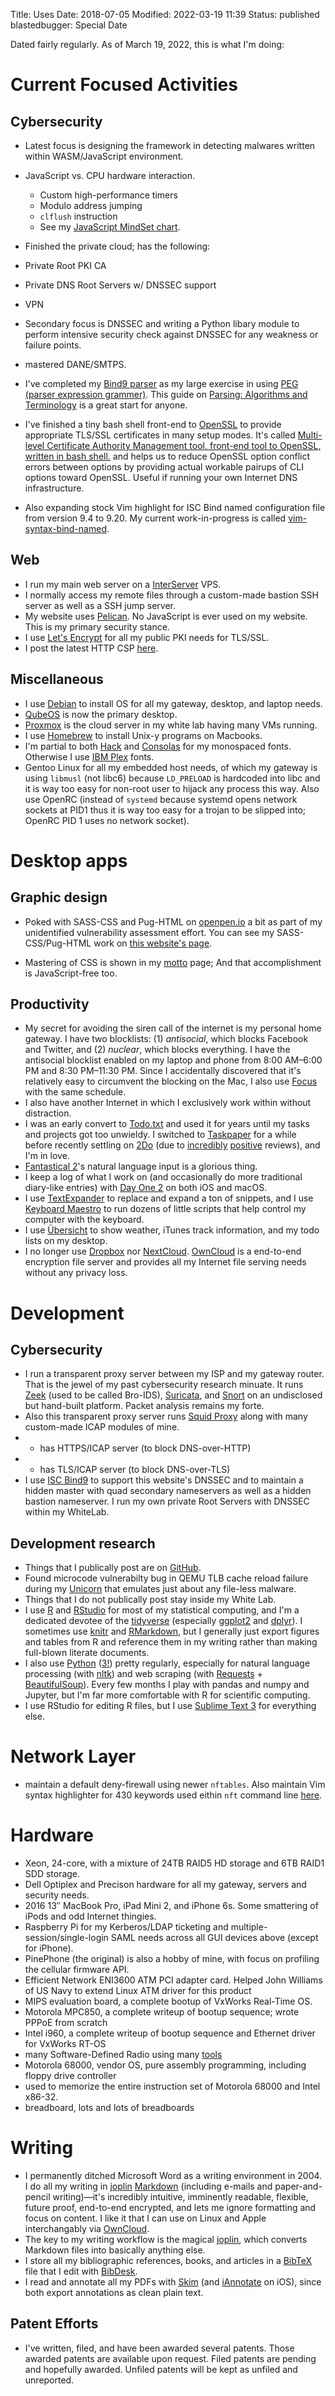 Title: Uses
Date: 2018-07-05
Modified: 2022-03-19 11:39
Status: published
blastedbugger: Special Date


Dated fairly regularly. As of March 19, 2022, this is what I'm doing:

# Current Focused Activities

## Cybersecurity

- Latest focus is designing the framework in detecting malwares written within WASM/JavaScript environment.

- JavaScript vs. CPU hardware interaction.
  - Custom high-performance timers
  - Modulo address jumping
  - `clflush` instruction
  - See my [JavaScript MindSet chart](https://egbert.net/blog/articles/javascript-malware-mindset.html).

- Finished the private cloud; has the following:

 - Private Root PKI CA
 - Private DNS Root Servers w/ DNSSEC support
 - VPN 

- Secondary focus is DNSSEC and writing a Python libary module to perform
  intensive security check against DNSSEC for any weakness or failure points.
 - mastered DANE/SMTPS.

- I've completed my [Bind9 parser](https://github.com/egberts/bind9_parser) as my large exercise in using [PEG (parser expression grammer)](https://en.wikipedia.org/wiki/Parsing_expression_grammar).  This guide on [Parsing: Algorithms and Terminology](https://tomassetti.me/guide-parsing-algorithms-terminology/) is a great start for anyone.

- I've finished a tiny bash shell front-end to [OpenSSL](https://github.com/openssl/openssl) to provide appropriate TLS/SSL certificates in many setup modes.  It's called [Multi-level Certificate Authority Management tool, front-end tool to
OpenSSL, written in bash shell.](https://github.com/egberts/tls-ca-manage) and
helps us to reduce OpenSSL option conflict errors between options by providing actual workable pairups of CLI options toward OpenSSL.  Useful if running your own Internet DNS infrastructure.

- Also expanding stock Vim highlight for ISC Bind named configuration file from
  version 9.4 to 9.20.  My current work-in-progress is called
[vim-syntax-bind-named](https://github.com/egberts/vim-syntax-bind-named).

## Web

- I run my main web server on a [InterServer](https://www.interserver.net/) VPS.
- I normally access my remote files through a custom-made bastion SSH server as well as a SSH jump server.
- My website uses [Pelican](http://blog.getpelican.com/). No JavaScript is ever used on my website.  This is my primary security stance.
- I use [Let's Encrypt](https://letsencrypt.org/) for all my public PKI needs for TLS/SSL.
- I post the latest HTTP CSP [here](https://egbert.net/blog/articles/current-http-content-security-policy-csp.html).

## Miscellaneous

- I use [Debian](http://debian.org/) to install OS for all my gateway, desktop, and laptop needs.
- [QubeOS](https://www.qubes-os.org/) is now the primary desktop.
- [Proxmox](https://www.proxmox.com/en/) is the cloud server in my white lab having many VMs running.
- I use [Homebrew](http://brew.sh/) to install Unix-y programs on Macbooks.
- I'm partial to both [Hack](https://sourcefoundry.org/hack/) and [Consolas](https://en.wikipedia.org/wiki/Consolas) for my monospaced fonts.  Otherwise I use [IBM Plex](https://www.ibm.com/plex/) fonts.
- Gentoo Linux for all my embedded host needs, of which my gateway is using `libmusl` (not libc6) because `LD_PRELOAD` is hardcoded into libc and it is way too easy for non-root user to hijack any process this way.  Also use OpenRC (instead of `systemd` because systemd opens network sockets at PID1 thus it is way too easy for a trojan to be slipped into; OpenRC PID 1 uses no network socket).


# Desktop apps

## Graphic design

- Poked with SASS-CSS and Pug-HTML on [openpen.io](https://openpen.io/) a bit as part of my unidentified vulnerability assessment effort.  You can see my SASS-CSS/Pug-HTML work on [this website's page](https://egbert.net/blog/index.html).

- Mastering of CSS is shown in my [motto](https://egbert.net/blog) page;  And that accomplishment is JavaScript-free too.


## Productivity

- My secret for avoiding the siren call of the internet is my personal home gateway.  I have two blocklists: (1) *antisocial*, which blocks Facebook and Twitter, and (2) *nuclear*, which blocks everything. I have the antisocial blocklist enabled on my laptop and phone from 8:00 AM–6:00 PM and 8:30 PM–11:30 PM. Since I accidentally discovered that it's relatively easy to circumvent the blocking on the Mac, I also use [Focus](https://heyfocus.com/) with the same schedule.
- I also have another Internet in which I exclusively work within without
  distraction.
- I was an early convert to [Todo.txt](http://todotxt.com/) and used it for years until my tasks and projects got too unwieldy. I switched to [Taskpaper](https://www.taskpaper.com/) for a while before recently settling on [2Do](http://www.2doapp.com/) (due to [incredibly](https://www.macstories.net/stories/why-2do-is-my-new-favorite-ios-task-manager/) [positive](https://brooksreview.net/2016/01/2do/) reviews), and I'm in love.
- [Fantastical 2](https://flexibits.com/fantastical)'s natural language input is a glorious thing.
- I keep a log of what I work on (and occasionally do more traditional diary-like entries) with [Day One 2](http://dayoneapp.com/) on both iOS and macOS.
- I use [TextExpander](https://smilesoftware.com/textexpander) to replace and expand a ton of snippets, and I use [Keyboard Maestro](https://www.keyboardmaestro.com/main/) to run dozens of little scripts that help control my computer with the keyboard.
- I use [Übersicht](http://tracesof.net/uebersicht/) to show weather, iTunes track information, and my todo lists on my desktop.
- I no longer use [Dropbox](https://www.dropbox.com) nor [NextCloud](https://nextcloud.net). [OwnCloud](https://owncloud.org) is a end-to-end encryption file server and provides all my Internet file serving needs without any privacy loss.

# Development

## Cybersecurity

- I run a transparent proxy server between my ISP and my gateway router.  That
  is the jewel of my past cybersecurity research minuate.  It runs [Zeek](https://www.zeek.org) (used to be called Bro-IDS), [Suricata](https://suricata-ids.org), and [Snort](https://snort.org) on an undisclosed but hand-built platform.  Packet analysis remains my forte.
- Also this transparent proxy server runs [Squid Proxy](http://www.squid-cache.org) along with many custom-made ICAP modules of mine.
- - has HTTPS/ICAP server (to block DNS-over-HTTP)
- - has TLS/ICAP server (to block DNS-over-TLS)
- I use [ISC Bind9](https://isc.org/bind) to support this website's DNSSEC and to maintain a hidden master with quad secondary nameservers as well as a hidden bastion nameserver.  I run my own private Root Servers with DNSSEC within my WhiteLab.

## Development research

- Things that I publically post are on [GitHub](https://github.com/egberts).
- Found microcode vulnerabilty bug in QEMU TLB cache reload failure during my [Unicorn](https://github.com/unicorn-engine/unicorn/issues/437) that emulates just about any file-less malware.
- Things that I do not publically post stay inside my White Lab.
- I use [R](https://www.r-project.org/) and [RStudio](https://www.rstudio.com/) for most of my statistical computing, and I'm a dedicated devotee of the [tidyverse](http://tidyverse.org/) (especially [ggplot2](http://ggplot2.org/) and [dplyr](https://cran.rstudio.com/web/packages/dplyr/vignettes/introduction.html)). I sometimes use [knitr](http://yihui.name/knitr/) and [RMarkdown](http://rmarkdown.rstudio.com/), but I generally just export figures and tables from R and reference them in my writing rather than making full-blown literate documents.
- I also use [Python](https://www.python.org/) ([3!](http://www.onthelambda.com/2014/05/13/damn-the-torpedoes-full-speed-ahead-making-the-switch-to-python-3/)) pretty regularly, especially for natural language processing (with [nltk](http://www.nltk.org/)) and web scraping (with [Requests](http://docs.python-requests.org/en/master/) + [BeautifulSoup](https://www.crummy.com/software/BeautifulSoup/bs4/doc/)). Every few months I play with pandas and numpy and Jupyter, but I'm far more comfortable with R for scientific computing.
- I use RStudio for editing R files, but I use [Sublime Text 3](https://sublimetext.com/3) for everything else.

# Network Layer

- maintain a default deny-firewall using newer `nftables`.  Also maintain Vim syntax highlighter for 430 keywords used eithin `nft` command line [here](https://github.com/egberts/vim-nftables).
# Hardware

- Xeon, 24-core, with a mixture of 24TB RAID5 HD storage and 6TB RAID1 SDD storage.
- Dell Optiplex and Precison hardware for all my gateway, servers and security
  needs.
- 2016 13″ MacBook Pro, iPad Mini 2, and iPhone 6s.  Some smattering of
  iPods and odd Internet thingies.
- Raspberry Pi for my Kerberos/LDAP ticketing and multiple-session/single-login SAML needs across all GUI devices above (except for iPhone).
- PinePhone (the original) is also a hobby of mine, with focus on profiling the cellular firmware API.
- Efficient Network ENI3600 ATM PCI adapter card.  Helped John Williams of US Navy to extend Linux ATM driver for this product
- MIPS evaluation board, a complete bootup of VxWorks Real-Time OS.
- Motorola MPC850, a complete writeup of bootup sequence; wrote PPPoE from scratch
- Intel i960, a complete writeup of bootup sequence and Ethernet driver for VxWorks RT-OS
- many Software-Defined Radio using many [tools](https://www.rtl-sdr.com/big-list-rtl-sdr-supported-software/)
- Motorola 68000, vendor OS, pure assembly programming, including floppy drive controller
- used to memorize the entire instruction set of Motorola 68000 and Intel x86-32.
- breadboard, lots and lots of breadboards

# Writing

- I permanently ditched Microsoft Word as a writing environment in 2004.  I do all my writing in [joplin](http://joplinapp.org/) [Markdown](https://daringfireball.net/projects/markdown/) (including e-mails and paper-and-pencil writing)—it's incredibly intuitive, imminently readable, flexible, future proof, end-to-end encrypted, and lets me ignore formatting and focus on content.  I like it that I can use on Linux and Apple interchangably via [OwnCloud](https://owncloud.org).
- The key to my writing workflow is the magical [joplin](http://joplinapp.org/), which converts Markdown files into basically anything else.
- I store all my bibliographic references, books, and articles in a [BibTeX](http://www.bibtex.org/) file that I edit with [BibDesk](http://bibdesk.sourceforge.net/).
- I read and annotate all my PDFs with [Skim](http://skim-app.sourceforge.net/) (and [iAnnotate](http://www.iannotate.com/) on iOS), since both export annotations as clean plain text.

## Patent Efforts

- I've written, filed, and have been awarded several patents.  Those awarded
  patents are available upon request.  Filed patents are pending and hopefully awarded. Unfiled patents will be kept as unfiled and unreported.
